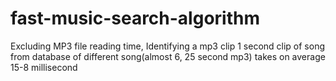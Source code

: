 # fast-music-search-algorithm

Excluding MP3 file reading time, Identifying a mp3 clip 1 second clip of song from database of different song(almost 6, 25 second mp3) takes on average 15-8 millisecond

